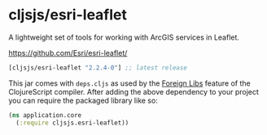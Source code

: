 # cljsjs/esri-leaflet

A lightweight set of tools for working with ArcGIS services in Leaflet.

https://github.com/Esri/esri-leaflet/

[](dependency)
```clojure
[cljsjs/esri-leaflet "2.2.4-0"] ;; latest release
```
[](/dependency)

This jar comes with `deps.cljs` as used by the [Foreign Libs][flibs] feature
of the ClojureScript compiler. After adding the above dependency to your project
you can require the packaged library like so:

```clojure
(ns application.core
  (:require cljsjs.esri-leaflet))
```

[flibs]: https://clojurescript.org/reference/packaging-foreign-deps
